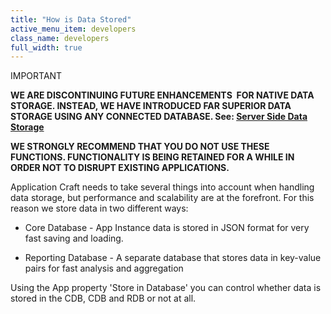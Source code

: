 ```yaml
---
title: "How is Data Stored"
active_menu_item: developers
class_name: developers
full_width: true
---
```



IMPORTANT

**WE ARE DISCONTINUING FUTURE ENHANCEMENTS  FOR NATIVE DATA STORAGE. INSTEAD, WE HAVE INTRODUCED FAR SUPERIOR DATA STORAGE USING ANY CONNECTED DATABASE. See: [Server Side Data Storage](../../../data-storage/server-side-data-storage/)**

**WE STRONGLY RECOMMEND THAT YOU DO NOT USE THESE FUNCTIONS. FUNCTIONALITY IS BEING RETAINED FOR A WHILE IN ORDER NOT TO DISRUPT EXISTING APPLICATIONS.**

Application Craft needs to take several things into account when handling data storage, but performance and scalability are at the forefront. For this reason we store data in two different ways:

 - Core Database - App Instance data is stored in JSON format for very fast saving and loading.

 - Reporting Database - A separate database that stores data in key-value pairs for fast analysis and aggregation

Using the App property 'Store in Database' you can control whether data is stored in the CDB, CDB and RDB or not at all.
